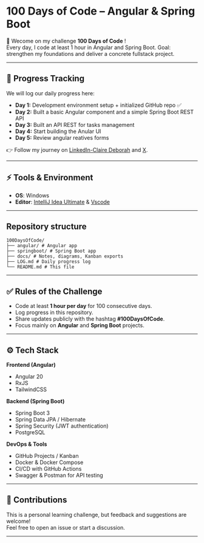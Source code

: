 # 100 Days of Code – Angular & Spring Boot 

👋 Wecome on my challenge **100 Days of Code** !  
Every day, I code at least 1 hour in Angular and Spring Boot.
Goal: strengthen my foundations and deliver a concrete fullstack project.

---

## 📅 Progress Tracking
We will log our daily progress here:  

- **Day 1:** Development environment setup + initialized GitHub repo ✅  
- **Day 2:** Built a basic Angular component and a simple Spring Boot REST API 
- **Day 3:** Built an API REST for tasks management
- **Day 4:** Start building the Anular UI 
- **Day 5:** Review angular reatives forms

👉 Follow my journey on [LinkedIn-Claire Deborah](https://www.linkedin.com/in/claire-deborah-ngos-3b93a0310) and [X](https://x.com/clairedeborahN).

---

## ⚡ Tools & Environment

- **OS**: Windows
- **Editor**: [IntelliJ Idea Ultimate](https://www.jetbrains.com/idea/download/?section=windows) & [Vscode](https://code.visualstudio.com/)

---

## Repository structure
```
100DaysOfCode/
├── angular/ # Angular app
├── springboot/ # Spring Boot app
├── docs/ # Notes, diagrams, Kanban exports
├── LOG.md # Daily progress log
└── README.md # This file
```
---
## ✅ Rules of the Challenge

- Code at least **1 hour per day** for 100 consecutive days.
- Log progress in this repository.
- Share updates publicly with the hashtag **#100DaysOfCode**.
- Focus mainly on **Angular** and **Spring Boot** projects.
---

## ⚙️ Tech Stack
**Frontend (Angular)**  
- Angular 20  
- RxJS  
- TailwindCSS  

**Backend (Spring Boot)**  
- Spring Boot 3  
- Spring Data JPA / Hibernate  
- Spring Security (JWT authentication)  
- PostgreSQL  

**DevOps & Tools**  
- GitHub Projects / Kanban  
- Docker & Docker Compose  
- CI/CD with GitHub Actions  
- Swagger & Postman for API testing

---

## 🤝 Contributions
This is a personal learning challenge, but feedback and suggestions are welcome!  
Feel free to open an issue or start a discussion.  

---
